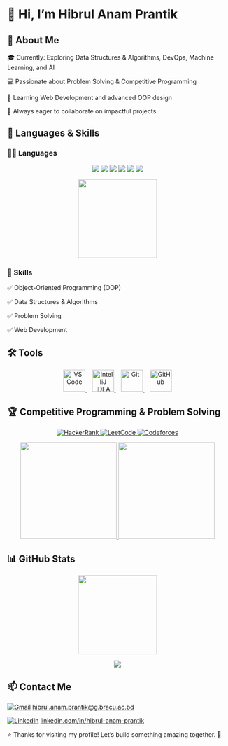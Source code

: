 # 👋 Hi, I’m Hibrul Anam Prantik


## 🚀 About Me
🎓 Currently: Exploring Data Structures & Algorithms, DevOps, Machine Learning, and AI

💻 Passionate about Problem Solving & Competitive Programming

🌱 Learning Web Development and advanced OOP design

🤝 Always eager to collaborate on impactful projects

## 🧰 Languages & Skills
### 👨‍💻 Languages
<p align="center">
  <img src="https://img.shields.io/badge/Java-ED8B00?style=for-the-badge&logo=java&logoColor=white"/>
  <img src="https://img.shields.io/badge/Python-3776AB?style=for-the-badge&logo=python&logoColor=white"/>
  <img src="https://img.shields.io/badge/C++-00599C?style=for-the-badge&logo=c%2B%2B&logoColor=white"/>
  <img src="https://img.shields.io/badge/HTML5-E34F26?style=for-the-badge&logo=html5&logoColor=white"/>
  <img src="https://img.shields.io/badge/CSS3-1572B6?style=for-the-badge&logo=css3&logoColor=white"/>
  <img src="https://img.shields.io/badge/JavaScript-F7DF1E?style=for-the-badge&logo=javascript&logoColor=black"/>
</p>

<p align="center"><img src="https://github-readme-stats.vercel.app/api/top-langs/?username=Hibrul-Anam-Prantik&layout=compact&theme=tokyonight" height="180em" /></p>


### 🚧 Skills
✅ Object-Oriented Programming (OOP)

✅ Data Structures & Algorithms

✅ Problem Solving

✅ Web Development

## 🛠️ Tools
<p align="center">
  <a href="https://code.visualstudio.com/" target="_blank">
    <img src="https://cdn.jsdelivr.net/gh/devicons/devicon/icons/vscode/vscode-original.svg" alt="VS Code" width="50" height="50"/>
  </a>
  &nbsp;&nbsp;
  <a href="https://www.jetbrains.com/idea/" target="_blank">
    <img src="https://cdn.jsdelivr.net/gh/devicons/devicon/icons/intellij/intellij-original.svg" alt="IntelliJ IDEA" width="50" height="50"/>
  </a>
  &nbsp;&nbsp;
  <a href="https://git-scm.com/" target="_blank">
    <img src="https://cdn.jsdelivr.net/gh/devicons/devicon/icons/git/git-original.svg" alt="Git" width="50" height="50"/>
  </a>
  &nbsp;&nbsp;
  <a href="https://github.com/" target="_blank">
    <img src="https://skillicons.dev/icons?i=github" alt="GitHub" width="50" height="50"/>
  </a>
</p>


## 🏆 Competitive Programming & Problem Solving
		
<p align="center">
  <a href="https://www.hackerrank.com/profile/hibrul_anam_pra1">
    <img src="https://img.shields.io/badge/HackerRank-2EC866?style=for-the-badge&logo=HackerRank&logoColor=white" alt="HackerRank"/>
  </a>
  <a href="https://leetcode.com/Anam_Prantik/">
    <img src="https://img.shields.io/badge/LeetCode-FFA116?style=for-the-badge&logo=LeetCode&logoColor=black" alt="LeetCode"/>
  </a>
  <a href="https://codeforces.com/profile/Prantik_">
    <img src="https://img.shields.io/badge/Codeforces-1F8ACB?style=for-the-badge&logo=Codeforces&logoColor=white" alt="Codeforces"/>
  </a>
</p>


<p align="center"> <a href="https://leetcode.com/Anam_Prantik/"> <img height="220em" src="https://leetcard.jacoblin.cool/Anam_Prantik?theme=dark&font=ABeeZee&ext=heatmap" /> </a> <a href="https://codeforces.com/profile/Prantik_"> <img height="220em" src="https://codeforces-readme-stats.vercel.app/api/card?username=Prantik_&theme=dark&force_username=true" /> </a> </p>

## 📊 GitHub Stats
<p align="center"> <img src="https://github-readme-stats.vercel.app/api?username=Hibrul-Anam-Prantik&show_icons=true&count_private=true&theme=tokyonight" height="180em" /> 

</p> <p align="center"> <img src="https://streak-stats.demolab.com?user=Hibrul-Anam-Prantik&theme=tokyonight&date_format=M%20j%5B%2C%20Y%5D" /> </p>

## 📫 Contact Me

[![Gmail](https://img.shields.io/badge/-Gmail-D14836?style=flat-square&logo=gmail&logoColor=white)](mailto:hibrul.anam.prantik@g.bracu.ac.bd)    hibrul.anam.prantik@g.bracu.ac.bd  

[![LinkedIn](https://img.shields.io/badge/-LinkedIn-0A66C2?style=flat-square&logo=linkedin&logoColor=white)](https://www.linkedin.com/in/hibrul-anam-prantik-32516b306)   [linkedin.com/in/hibrul-anam-prantik](https://www.linkedin.com/in/hibrul-anam-prantik-32516b306)


⭐️ Thanks for visiting my profile! Let’s build something amazing together. 🌟
